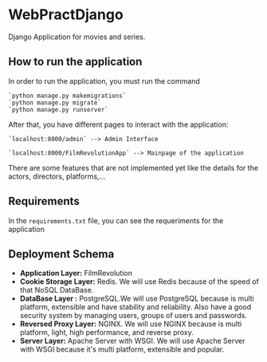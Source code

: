 # WebPractDjango
Django Application for movies and series.

## How to run the application

In order to run the application, you must run the command

    `python manage.py makemigrations`
    `python manage.py migrate`
    `python manage.py runserver`

After that, you have different pages to interact with the application:

    `localhost:8000/admin` --> Admin Interface

    `localhost:8000/FilmRevolutionApp` --> Mainpage of the application

There are some features that are not implemented yet like the details for the
actors, directors, platforms,...

## Requirements

In the `requirements.txt` file, you can see the requeriments for the application

## Deployment Schema

* **Application Layer:** FilmRevolution
* **Cookie Storage Layer:** Redis. We will use Redis because of the speed of that NoSQL DataBase.
* **DataBase Layer :** PostgreSQL.We will use PostgreSQL because is multi platform, extensible and have stability and reliability. Also have a good security system by managing users, groups of users and passwords.
* **Reversed Proxy Layer:** NGINX. We will use NGINX because is multi platform, light, high performance, and reverse proxy.
* **Server Layer:** Apache Server with WSGI. We will use Apache Server with WSGI because it's multi platform, extensible and popular. 
